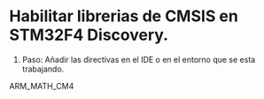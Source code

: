 # Habilitar librerias de CMSIS en STM32F4 Discovery.
 1. Paso:
 Añadir las directivas en el IDE o en el entorno que se esta trabajando.<br>
 
 ARM_MATH_CM4
 
